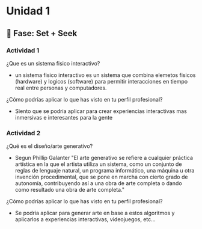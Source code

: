 # Unidad 1

## 🔎 Fase: Set + Seek

### Actividad 1
¿Que es un sistema fisico interactivo? 
- un sistema fisico interactivo es un sistema que combina elemetos fisicos (hardware) y logicos (software) para permitir interacciones en tiempo real entre personas y computadores.
  
¿Cómo podrías aplicar lo que has visto en tu perfil profesional?
- Siento que se podria aplicar para crear experiencias interactivas mas inmersivas e interesantes para la gente

### Actividad 2
¿Qué es el diseño/arte generativo?
- Segun Phillip Galanter "El arte generativo se refiere a cualquier práctica artística en la que el artista utiliza un sistema, como un conjunto de reglas de lenguaje natural, un programa informático, una máquina u otra invención procedimental, que se pone en marcha con cierto grado de autonomía, contribuyendo así a una obra de arte completa o dando como resultado una obra de arte completa."
  
¿Cómo podrías aplicar lo que has visto en tu perfil profesional?
- Se podria aplicar para generar arte en base a estos algoritmos y aplicarlos a experiencias interactivas, videojuegos, etc...


